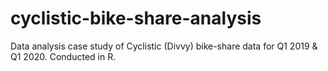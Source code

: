 # cyclistic-bike-share-analysis
Data analysis case study of Cyclistic (Divvy) bike-share data for Q1 2019 &amp; Q1 2020. Conducted in R.
